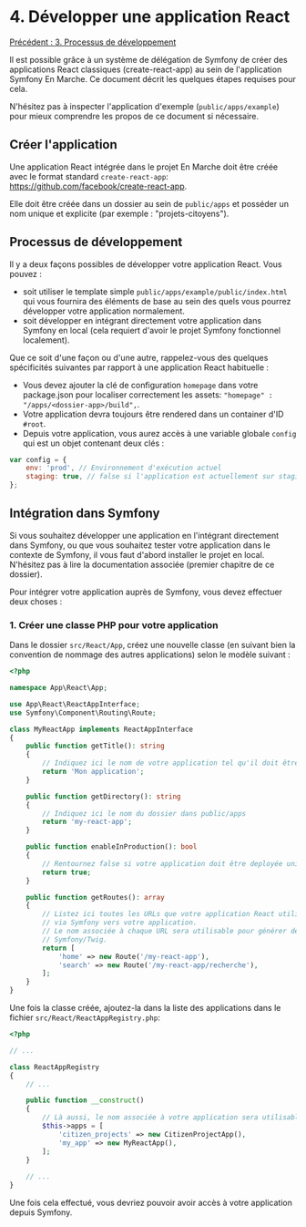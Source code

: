 # 4. Développer une application React

[Précédent : 3. Processus de développement](3-Processus-de-developpement.md)

Il est possible grâce à un système de délégation de Symfony de créer des applications React
classiques (create-react-app) au sein de l'application Symfony En Marche.
Ce document décrit les quelques étapes requises pour cela.

N'hésitez pas à inspecter l'application d'exemple (`public/apps/example`) pour mieux comprendre
les propos de ce document si nécessaire.

## Créer l'application

Une application React intégrée dans le projet En Marche doit être créée avec le format standard
`create-react-app`: https://github.com/facebook/create-react-app.

Elle doit être créée dans un dossier au sein de `public/apps` et posséder un nom unique et explicite
(par exemple : "projets-citoyens").

## Processus de développement

Il y a deux façons possibles de développer votre application React. Vous pouvez :

- soit utiliser le template simple `public/apps/example/public/index.html` qui vous fournira des
  éléments de base au sein des quels vous pourrez développer votre application normalement.
- soit développer en intégrant directement votre application dans Symfony en local (cela requiert
  d'avoir le projet Symfony fonctionnel localement).
  
Que ce soit d'une façon ou d'une autre, rappelez-vous des quelques spécificités suivantes par rapport
à une application React habituelle :

- Vous devez ajouter la clé de configuration `homepage` dans votre package.json pour localiser correctement
  les assets: `"homepage" : "/apps/<dossier-app>/build",`.
- Votre application devra toujours être rendered dans un container d'ID `#root`.
- Depuis votre application, vous aurez accès à une variable globale `config` qui est un objet contenant deux clés :

```js
var config = {
    env: 'prod', // Environnement d'exécution actuel
    staging: true, // false si l'application est actuellement sur staging (ou en local), false sinon
};
``` 

## Intégration dans Symfony

Si vous souhaitez développer une application en l'intégrant directement dans Symfony, ou que vous souhaitez tester
votre application dans le contexte de Symfony, il vous faut d'abord installer le projet en local. N'hésitez
pas à lire la documentation associée (premier chapitre de ce dossier).

Pour intégrer votre application auprès de Symfony, vous devez effectuer deux choses :

### 1. Créer une classe PHP pour votre application

Dans le dossier `src/React/App`, créez une nouvelle classe (en suivant bien la convention de nommage des autres
applications) selon le modèle suivant :

```php
<?php

namespace App\React\App;

use App\React\ReactAppInterface;
use Symfony\Component\Routing\Route;

class MyReactApp implements ReactAppInterface
{
    public function getTitle(): string
    {
        // Indiquez ici le nom de votre application tel qu'il doit être affiché dans le tag HTML <title>
        return 'Mon application';
    }

    public function getDirectory(): string
    {
        // Indiquez ici le nom du dossier dans public/apps
        return 'my-react-app'; 
    }

    public function enableInProduction(): bool
    {
        // Rentournez false si votre application doit être deployée uniquement sur staging pour le moment.
        return true;
    }

    public function getRoutes(): array
    {
        // Listez ici toutes les URLs que votre application React utilise afin qu'elles soient bien redirigées
        // via Symfony vers votre application.
        // Le nom associée à chaque URL sera utilisable pour générer des URLs vers votre application au sein de
        // Symfony/Twig.
        return [
            'home' => new Route('/my-react-app'),
            'search' => new Route('/my-react-app/recherche'),
        ];
    }
}
```

Une fois la classe créée, ajoutez-la dans la liste des applications dans le fichier `src/React/ReactAppRegistry.php`:

```php
<?php

// ...

class ReactAppRegistry
{
    // ...

    public function __construct()
    {
        // Là aussi, le nom associée à votre application sera utilisable pour générer des URLs au sein de Symfony/Twig.
        $this->apps = [
            'citizen_projects' => new CitizenProjectApp(),
            'my_app' => new MyReactApp(),
        ];
    }
    
    // ...
}
```

Une fois cela effectué, vous devriez pouvoir avoir accès à votre application depuis Symfony.
